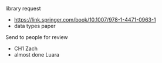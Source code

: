library request
* https://link.springer.com/book/10.1007/978-1-4471-0963-1
* data types paper

Send to people for review
* CH1 Zach
* almost done Luara